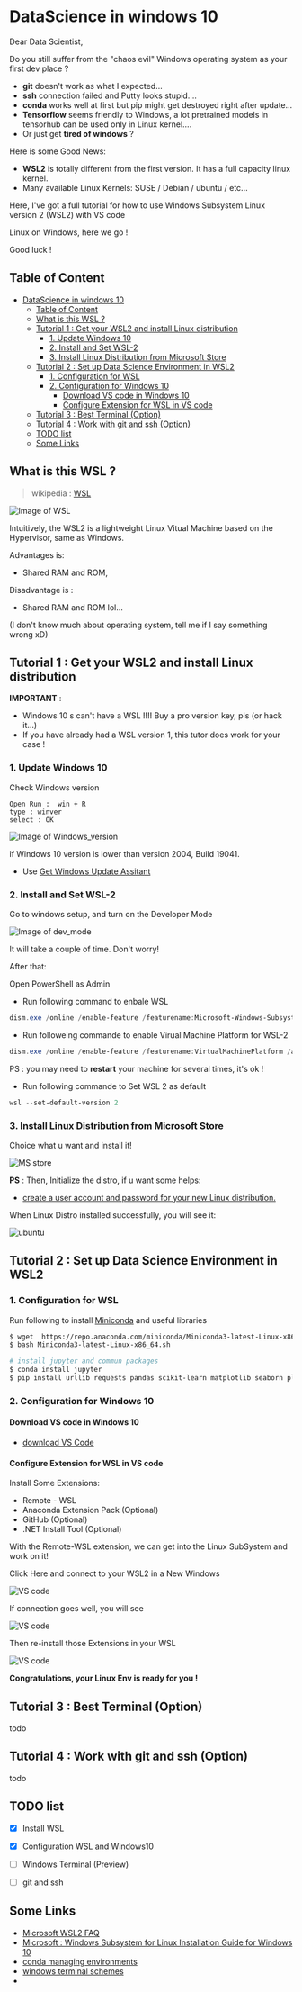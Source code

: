 # DataScience in windows 10

Dear Data Scientist, 

Do you still suffer from the "chaos evil" Windows operating system as your first dev place ?
- **git** doesn't work as what I expected...
- **ssh** connection failed and Putty looks stupid....
- **conda** works well at first but pip might get destroyed right after update...
- **Tensorflow** seems friendly to Windows, a lot pretrained models in tensorhub can be used only in Linux kernel....
- Or just get **tired of windows** ? 

Here is some Good News:
- **WSL2** is totally different from the first version. It has a full capacity linux kernel. 
- Many available Linux Kernels: SUSE / Debian / ubuntu / etc... 

Here, I've got a full tutorial for how to use Windows Subsystem Linux version 2 (WSL2) with VS code 

Linux on Windows, here we go !

Good luck !

## Table of Content

- [DataScience in windows 10](#datascience-in-windows-10)
  - [Table of Content](#table-of-content)
  - [What is this WSL ?](#what-is-this-wsl-)
  - [Tutorial 1 : Get your WSL2 and install Linux distribution](#tutorial-1--get-your-wsl2-and-install-linux-distribution)
    - [1. Update Windows 10](#1-update-windows-10)
    - [2. Install and Set WSL-2](#2-install-and-set-wsl-2)
    - [3. Install Linux Distribution from Microsoft Store](#3-install-linux-distribution-from-microsoft-store)
  - [Tutorial 2 : Set up Data Science Environment in WSL2](#tutorial-2--set-up-data-science-environment-in-wsl2)
    - [1. Configuration for WSL](#1-configuration-for-wsl)
    - [2. Configuration for Windows 10](#2-configuration-for-windows-10)
      - [Download VS code in Windows 10](#download-vs-code-in-windows-10)
      - [Configure Extension for WSL in VS code](#configure-extension-for-wsl-in-vs-code)
  - [Tutorial 3 : Best Terminal (Option)](#tutorial-3--best-terminal-option)
  - [Tutorial 4 : Work with git and ssh (Option)](#tutorial-4--work-with-git-and-ssh-option)
  - [TODO list](#todo-list)
  - [Some Links](#some-links)


## What is this WSL ?
> wikipedia : [WSL](https://en.wikipedia.org/wiki/Windows_Subsystem_for_Linux)  


![Image of WSL](./img/WSL-2-Architecture.jpg)

Intuitively, the WSL2 is a lightweight Linux Vitual Machine based on the Hypervisor, same as Windows. 

Advantages is: 
- Shared RAM and ROM, 

Disadvantage is : 
- Shared RAM and ROM lol...

(I don't know much about operating system, tell me if I say something wrong xD)

## Tutorial 1 : Get your WSL2 and install Linux distribution

**IMPORTANT** : 
* Windows 10 s can't have a WSL !!!! Buy a pro version key, pls (or hack it...)
* If you have already had a WSL version 1, this tutor does work for your case ! 

### 1. Update Windows 10

Check Windows version
```
Open Run :  win + R 
type : winver  
select : OK
```
![Image of Windows_version](./img/win_version.png)

if Windows 10 version is lower than version 2004, Build 19041.
- Use [Get Windows Update Assitant](https://www.microsoft.com/software-download/windows10)


### 2. Install and Set WSL-2

Go to windows setup, and turn on the Developer Mode 

![Image of dev_mode](./img/dev_mode.png)

It will take a couple of time.  Don't worry! 

After that: 

Open PowerShell as Admin 

- Run following command to enbale WSL

```PowerShell
dism.exe /online /enable-feature /featurename:Microsoft-Windows-Subsystem-Linux /all /norestart
```

- Run followeing commande to enable Virual Machine Platform for WSL-2

```PowerShell
dism.exe /online /enable-feature /featurename:VirtualMachinePlatform /all /norestart
```

PS : you may need to **restart** your machine for several times, it's ok !

- Run following commande to Set WSL 2 as default 

```PowerShell
wsl --set-default-version 2
```

### 3. Install Linux Distribution from Microsoft Store

Choice what u want and install it! 

![MS store](./img/win_store.png)


**PS** : Then, Initialize the distro,  if u want some helps:
- [ create a user account and password for your new Linux distribution.](https://docs.microsoft.com/en-us/windows/wsl/user-support)

When Linux Distro installed successfully, you will see it:

![ubuntu](./img/ubuntu.png)

## Tutorial 2 : Set up Data Science Environment in WSL2

### 1. Configuration for WSL

Run following to install [Miniconda](https://docs.conda.io/en/latest/miniconda.html) and useful libraries

```bash
$ wget  https://repo.anaconda.com/miniconda/Miniconda3-latest-Linux-x86_64.sh
$ bash Miniconda3-latest-Linux-x86_64.sh

# install jupyter and commun packages
$ conda install jupyter
$ pip install urllib requests pandas scikit-learn matplotlib seaborn plotly tensorflow 
```


### 2. Configuration for Windows 10
#### Download VS code in Windows 10
- [download VS Code](https://code.visualstudio.com/)

#### Configure Extension for WSL in VS code 
Install Some Extensions:
- Remote - WSL
- Anaconda Extension Pack (Optional)
- GitHub (Optional)
- .NET Install Tool (Optional)

With the Remote-WSL extension, we can get into the Linux SubSystem and work on it!  

Click Here and connect to your WSL2 in a New Windows

![VS code](./img/Remote_WSL.png)

If connection goes well, you will see

![VS code](./img/Remote_WSL2.png)

Then re-install those Extensions in your WSL

![VS code](./img/VS_code.png)

**Congratulations, your Linux Env is ready for you !**

## Tutorial 3 : Best Terminal (Option)
todo
## Tutorial 4 : Work with git and ssh (Option)
todo


## TODO list

- [x] Install WSL
- [x] Configuration WSL and Windows10
- [ ] Windows Terminal (Preview)
- [ ] git and ssh


## Some Links

- [Microsoft WSL2 FAQ](https://docs.microsoft.com/en-us/windows/wsl/wsl2-faq)
- [Microsoft : Windows Subsystem for Linux Installation Guide for Windows 10](https://docs.microsoft.com/en-us/windows/wsl/install-win10)
- [conda managing environments](https://docs.conda.io/projects/conda/en/latest/user-guide/tasks/manage-environments.html)
- [windows terminal schemes](https://docs.microsoft.com/en-us/windows/terminal/customize-settings/color-schemes)
- 